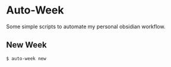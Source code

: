 # Auto-Week

Some simple scripts to automate my personal obsidian workflow.

## New Week

```bash
$ auto-week new
```
